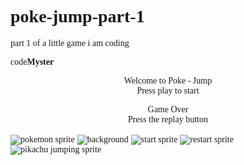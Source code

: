 # poke-jump-part-1
part 1 of  a little game i am coding
<html lang="en">
<head>
  <meta charset="UTF-8">
  <title>Poke-Jump</title>
  <style>
  *{
    font-family:calibri;
    
  }
  
  canvas{
    border:1px solid #000;
    display:block;
    margin: 0 auto;
    z-index:1
  }
  
  .hide{
    display:none;
  }
  
  center{
    position:absolute;
    left: 400px;
    top:10px
  }
  
  
  
  
  </style>
</head>
<body>
  <div>
  code<b>Myster</b>
  </div>
  <canvas id="can" width="480px" height="700px"></canvas>
  <center>
    <p class="hide" id="la">
  Welcome to Poke - Jump <br>
  Press play to start
  </p>
  <p id="mi">
  Game Over<br>
  Press the replay button
  </p>
  </center>
  
  
  <img class="hide" id="noise" src="https://t5.rbxcdn.com/743137af7c7c21034faaf3e088495794" alt="pokemon sprite"  >
  
  <img class="hide" id="nani" src="https://i.pinimg.com/originals/b2/b0/84/b2b084ad6061dfe2122302266ea8af58.jpg" alt="background">
  
  <img class="hide" id="start" src="https://cplfoundation.org/wp-content/uploads/2019/07/Play-button-450x450.png" alt="start sprite">
  
  <img id="re" class="hide" src="https://img.icons8.com/carbon-copy/2x/repeat.png" alt="restart sprite">
  
  <img id="hi" class="hide" src="https://t3.rbxcdn.com/6dfd7c68e21644c7b3224be3bd0e1a33" alt="pikachu jumping sprite">
  
  
  
  
  
  <script>
  const cvs = document.getElementById('can');
  const cxt = cvs.getContext("2d");
  let frames = 0;

  
 // game state
 const state = {
 current : 0,
 getReady : 0,
 game : 1,
 over : 2
 }
  // control the game
  cvs.addEventListener('click', function(evt){
  switch(state.current){
  case state.getReady:
  state.current = state.game;
  break;
  case state.over:
  state.current = state.getReady;
  break;
    
  }
  
  })
  
  
  
  var xPos = 0;
  var yPos = 600;
  let gravity = 0.9;
  let isJumping = false;
  let isGoingLeft = false;
  let isGoingRight = false;
  
   function move(e){
   if (isJumping) return;
   let timerId = setInterval(function (){
   if(yPos < 320){
   clearInterval(timerId);
   let timerDownId = setInterval(function(){
    if(yPos > 570){
   clearInterval(timerDownId);
   isJumping = false;
   }
   yPos += 5;
   }, 20)
   }
   
  if(e.keyCode === 38){
  isJumping = true;
   yPos -= 10;
   yPos = yPos * gravity;
   }
  },20)
  
  
   
   }
  
  document.onkeydown = move;
  
  
  
  
  function draw(){
  cxt.fillStyle = "#70c5ce";
  cxt.fillRect(0, 0, cvs.width, cvs.height);
  }
  
  function update(){
 
  }
  
  function drawPika(){
  if(isJumping){
  const hi = document.getElementById('hi');
  cxt.drawImage(hi, xPos, yPos, 85, 80);
  }else{
  const noise = document.getElementById('noise');
  cxt.drawImage(noise, xPos,yPos, 85, 80);
  }
  
  
  }
  
   var no = new Image();
 no.src = "https://www.mariowiki.com/images/thumb/f/f4/MK7-Spiny-Shell.png/160px-MK7-Spiny-Shell.png"
  
  var bg = new Image();
  bg.src = "https://i.pinimg.com/originals/b2/b0/84/b2b084ad6061dfe2122302266ea8af58.jpg";
  
  function shell(){
  
  }
  
  function background(){
   this.x = 0, this.y = 0, this.w = bg.width, this.h = bg.height;
   
   
  
  
  this.render = function(){
  if(state.current == state.getReady || state.current == state.over){
  const nani = document.getElementById('nani');
  cxt.drawImage(nani,0,0);
  }
  if(state.current == state.game){
  cxt.drawImage(bg, this.x--,0);
 if(this.x <= -23){
  this.x = 0;
  }
   
  
  
  }
 
 
  
 }
  
  
  }
  
  
  
  var background = new background();
  
  function star () {
  const la = document.getElementById('la');
  if(state.current == state.getReady || state.current == state.over){
  la.classList.remove('hide');
  }
  if(state.current == state.game){
  la.classList.add('hide');
  }if(state.current == state.over){
  la.classList.add('hide');
  }
  }
  
  function star2 () {
  const mi = document.getElementById('mi');
  if(state.current == state.over){
  la.classList.remove('hide');
  }
  else{
  mi.classList.add('hide');
  }
  }
  
   function drawStart(){
   if(state.current == state.getReady){
     const start = document.getElementById('start');
  cxt.drawImage(start, cvs.height/2-150, cvs.width/2,100,100);
  
   }
  }
  
 
  
 function drawRe(){
  if(state.current == state.over){
  const re = document.getElementById("re");
  cxt.drawImage(re, cvs.height/2-210, cvs.width/2);
  }
  
  }
  
  function loop(){
 update();
  draw();
  frames++;
  
  const cvs = document.getElementById('can');
  const cxt = cvs.getContext("2d");
  
  requestAnimationFrame(loop);
 
  background.render();
 

 drawStart();
 drawRe();
 
 star();
 star2();
 drawPika();
  
  }
  
  
  
  loop();
  
 
  
  </script>
</body>
</html>
